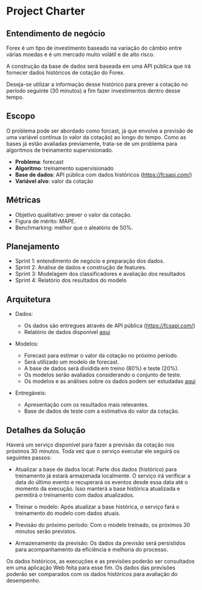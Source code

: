# Project Charter

## Entendimento de negócio

Forex é um tipo de investimento baseado na variação do câmbio entre várias moedas e é um mercado muito volátil e de alto risco.

A construção da base de dados será baseada em uma API pública que irá fornecer dados históricos de cotação do Forex.

Deseja-se utilizar a informação desse histórico para prever a cotação no período seguinte (30 minutos) a fim fazer investimentos dentro desse tempo.


## Escopo

O problema pode ser abordado como forcast, já que envolve a previsão de uma variável contínua (o valor da cotação) ao longo do tempo. Como as bases já estão avaliadas previamente, trata-se de um problema para algoritmos de treinamento supervisionado.

* **Problema**: forecast
* **Algoritmo**: treinamento supervisionado
* **Base de dados**: API pública com dados históricos (https://fcsapi.com/)
* **Variável alvo**: valor da cotação

## Métricas
* Objetivo qualitativo: prever o valor da cotação.
* Figura de mérito: MAPE.
* Benchmarking: melhor que o aleatório de 50%.

## Planejamento
* Sprint 1: entendimento de negócio e preparação dos dados.
* Sprint 2: Análise de dados e construção de features.
* Sprint 3: Modelagem dos classificadores e avaliação dos resultados
* Sprint 4: Relatório dos resultados do modelo

## Arquitetura

* Dados:
  * Os dados são entregues através de API pública (https://fcsapi.com/)
  * Relatório de dados disponível [aqui](./DataReport.md "Relatório de dados")

* Modelos:
  * Forecast para estimar o valor da cotação no próximo período.
  * Será utilizado um modelo de forecast.
  * A base de dados será dividida em treino (80%) e teste (20%).
  * Os modelos serão avaliados considerando o conjunto de teste.
  * Os modelos e as análises sobre os dados podem ser estudadas [aqui](ModelReport.md "Relatório de modelagem")
  
* Entregáveis:
  * Apresentação com os resultados mais relevantes.
  * Base de dados de teste com a estimativa do valor da cotação.

## Detalhes da Solução

Haverá um serviço disponível para fazer a previsão da cotação nos próximos 30 minutos. Toda vez que o serviço executar ele seguirá os seguintes passos:

* Atualizar a base de dados local: Parte dos dados (histórico) para treinamento já estará armazenada localmente. O serviço irá verificar a data do último evento e recuperará os eventos desde essa data até o momento da execução. Isso manterá a base histórica atualizada e permitirá o treinamento com dados atualizados.

* Treinar o modelo: Após atualizar a base histórica, o serviço fará o treinamento do modelo com dados atuais.

* Previsão do próximo período: Com o modelo treinado, os próximos 30 minutos serão previstos.

* Armazenamento da previsão: Os dados da previsão será persistidos para acompanhamento da eficiência e melhoria do processo.

Os dados históricos, as execuções e as previsões poderão ser consultados em uma aplicação Web feita para esse fim. Os dados das previsões poderão ser comparados com os dados históricos para avaliação do desempenho.
